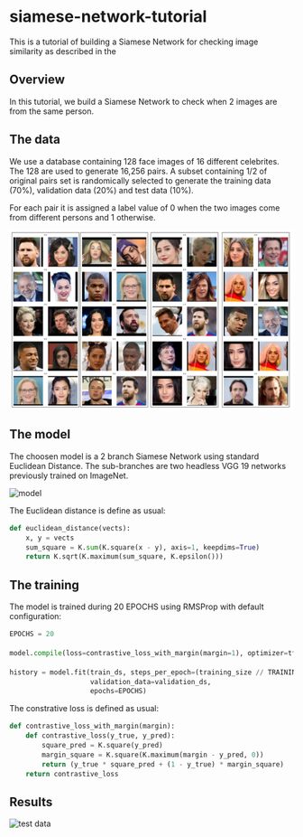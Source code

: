# siamese-network-tutorial

This is a tutorial of building a Siamese Network for checking image similarity as described in the 

## Overview

In this tutorial, we build a Siamese Network to check when 2 images are from the same person.

## The data

We use a database containing 128 face images of 16 different celebrites. The 128 are used to generate 16,256 pairs. A subset containing 1/2 of original pairs set is randomically selected to generate the training data (70%), validation data (20%) and test data (10%).

For each pair it is assigned a label value of 0 when the two images come from different persons and 1 otherwise.

![test data](https://github.com/doleron/siamese-network-tutorial/raw/main/test_data.png)

## The model

The choosen model is a 2 branch Siamese Network using standard Euclidean Distance. The sub-branches are two headless VGG 19 networks previously trained on ImageNet.

![model](https://raw.githubusercontent.com/doleron/siamese-network-tutorial/raw/main/model.png)

The Euclidean distance is define as usual:

```python
def euclidean_distance(vects):
    x, y = vects
    sum_square = K.sum(K.square(x - y), axis=1, keepdims=True)
    return K.sqrt(K.maximum(sum_square, K.epsilon()))
```

## The training

The model is trained during 20 EPOCHS using RMSProp with default configuration:

```python
EPOCHS = 20

model.compile(loss=contrastive_loss_with_margin(margin=1), optimizer=tf.keras.optimizers.RMSprop())

history = model.fit(train_ds, steps_per_epoch=(training_size // TRAINING_BATCH_SIZE),
                    validation_data=validation_ds,
                    epochs=EPOCHS)
```

The constrative loss is defined as usual:

```python
def contrastive_loss_with_margin(margin):
    def contrastive_loss(y_true, y_pred):
        square_pred = K.square(y_pred)
        margin_square = K.square(K.maximum(margin - y_pred, 0))
        return (y_true * square_pred + (1 - y_true) * margin_square)
    return contrastive_loss
```


## Results

![test data](https://raw.githubusercontent.com/doleron/siamese-network-tutorial/raw/main/test_results.png)
